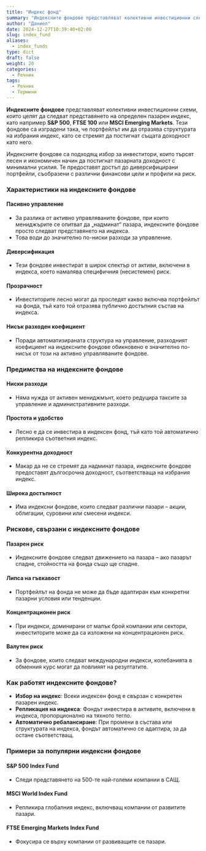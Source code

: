```yaml
---
title: "Индекс фонд"
summary: "Индексните фондове представляват колективни инвестиционни схеми, които целят да следват представянето на определен пазарен индекс"
author: "Даниел"
date: 2024-12-27T10:39:40+02:00
slug: index_fund
aliases:
  - index_funds
type: dict
draft: false
weight: 20
categories:
  - Речник
tags:
  - Речник
  - Термини
---
```



**Индексните фондове** представляват колективни инвестиционни схеми, които целят да следват представянето на определен пазарен индекс, като например **S&P 500**, **FTSE 100** или **MSCI Emerging Markets**. Тези фондове са изградени така, че портфейлът им да отразява структурата на избрания индекс, като се стремят да постигнат същата доходност като него.

Индексните фондове са подходящ избор за инвеститори, които търсят лесен и икономичен начин да постигнат пазарната доходност с минимални усилия. Те предоставят достъп до диверсифицирани портфейли, съобразени с различни финансови цели и профили на риск.

### Характеристики на индексните фондове

#### Пасивно управление

-   За разлика от активно управляваните фондове, при които мениджърите се опитват да „надминат“ пазара, индексните фондове просто следват представянето на индекса.
-   Това води до значително по-ниски разходи за управление.

#### Диверсификация

-   Тези фондове инвестират в широк спектър от активи, включени в индекса, което намалява специфичния (несистемен) риск.

#### Прозрачност

-   Инвеститорите лесно могат да проследят какво включва портфейлът на фонда, тъй като той отразява публично достъпния състав на индекса.

#### Нисък разходен коефициент

-   Поради автоматизираната структура на управление, разходният коефициент на индексните фондове обикновено е значително по-нисък от този на активно управляваните фондове.

### Предимства на индексните фондове

#### Ниски разходи

-   Няма нужда от активен мениджмънт, което редуцира таксите за управление и административните разходи.

#### Простота и удобство

-   Лесно е да се инвестира в индексен фонд, тъй като той автоматично репликира съответния индекс.

#### Конкурентна доходност

-   Макар да не се стремят да надминат пазара, индексните фондове предоставят дългосрочна доходност, съответстваща на избрания индекс.

#### Широка достъпност

-   Има индексни фондове, които следват различни пазари – акции, облигации, суровини или смесени индекси.

### Рискове, свързани с индексните фондове

#### Пазарен риск

-   Индексните фондове следват движението на пазара – ако пазарът спадне, стойността на фонда също ще спадне.

#### Липса на гъвкавост

-   Портфейлът на фонда не може да бъде адаптиран към конкретни пазарни условия или тенденции.

#### Концентрационен риск

-   При индекси, доминирани от малък брой компании или сектори, инвеститорите може да са изложени на концентрационен риск.

#### Валутен риск

-   За фондове, които следват международни индекси, колебанията в обменния курс могат да повлияят на резултатите.

### Как работят индексните фондове?

-   **Избор на индекс**: Всеки индексен фонд е свързан с конкретен пазарен индекс.
-   **Репликация на индекса**: Фондът инвестира в активите, включени в индекса, пропорционално на тяхното тегло.
-   **Автоматично ребалансиране**: При промени в състава или структурата на индекса, фондът автоматично се адаптира, за да остане съответстващ.

### Примери за популярни индексни фондове

#### S&P 500 Index Fund

-   Следи представянето на 500-те най-големи компании в САЩ.

#### MSCI World Index Fund

-   Репликира глобалния индекс, включващ компании от развитите пазари.

#### FTSE Emerging Markets Index Fund

-   Фокусира се върху компании от развиващите се пазари.



